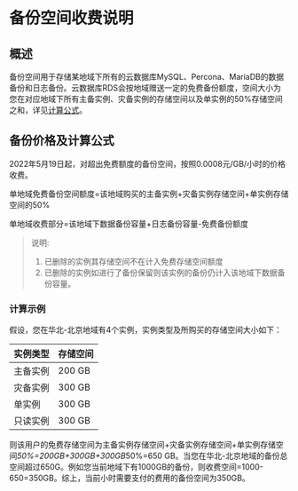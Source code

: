 # 备份空间收费说明

## 概述

备份空间用于存储某地域下所有的云数据库MySQL、Percona、MariaDB的数据备份和日志备份。云数据库RDS会按地域赠送一定的免费备份额度，空间大小为您在对应地域下所有主备实例、灾备实例的存储空间以及单实例的50%存储空间之和，详见[计算公式](Backup-Storage-Billing#user-content-1)。

## 备份价格及计算公式
<div id="user-content-1"></div>  
2022年5月19日起，对超出免费额度的备份空间，按照0.0008元/GB/小时的价格收费。  

单地域免费备份空间额度=该地域购买的主备实例+灾备实例存储空间+单实例存储空间的50%

单地域收费部分=该地域下数据备份容量+日志备份容量-免费备份额度

> 说明: 
> 1. 已删除的实例其存储空间不在计入免费存储空间额度
> 2. 已删除的实例如进行了备份保留则该实例的备份仍计入该地域下数据备份容量。

### 计算示例
假设，您在华北-北京地域有4个实例，实例类型及所购买的存储空间大小如下：  

|实例类型|存储空间|
|---|---|
|主备实例|200 GB|
|灾备实例|300 GB |
|单实例|300 GB |
|只读实例|300 GB |  

则该用户的免费存储空间为主备实例存储空间+灾备实例存储空间+单实例存储空间*50%=200GB+300GB+300GB*50%=650 GB。当您在华北-北京地域的备份总空间超过650G。例如您当前地域下有1000GB的备份，则收费空间=1000-650=350GB。综上，当前小时需要支付的费用的备份空间为350GB。
